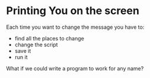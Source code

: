 ---
---

# Printing You on the screen

Each time you want to change the message you have to:

* find all the places to change
* change the script
* save it
* run it

What if we could write a program to work for any name?
